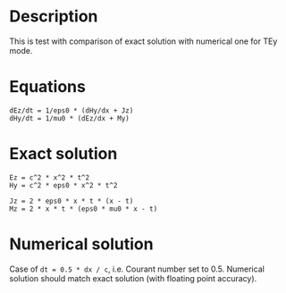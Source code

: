 # Description

This is test with comparison of exact solution with numerical one for TEy mode.

# Equations

```
dEz/dt = 1/eps0 * (dHy/dx + Jz)
dHy/dt = 1/mu0 * (dEz/dx + My)
```

# Exact solution

```
Ez = c^2 * x^2 * t^2
Hy = c^2 * eps0 * x^2 * t^2

Jz = 2 * eps0 * x * t * (x - t)
Mz = 2 * x * t * (eps0 * mu0 * x - t)
```

# Numerical solution

Case of `dt = 0.5 * dx / c`, i.e. Courant number set to 0.5. Numerical solution should match exact solution (with floating point accuracy).

